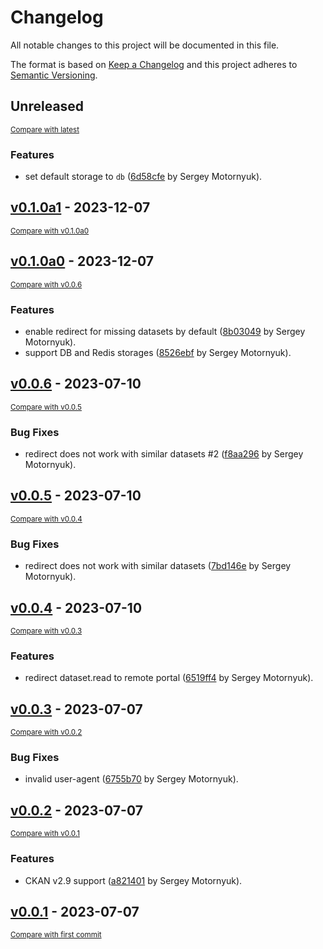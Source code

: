 # Changelog

All notable changes to this project will be documented in this file.

The format is based on [Keep a Changelog](http://keepachangelog.com/en/1.0.0/)
and this project adheres to [Semantic Versioning](http://semver.org/spec/v2.0.0.html).

<!-- insertion marker -->
## Unreleased

<small>[Compare with latest](https://github.com/DataShades/ckanext-federated-index/compare/v0.1.0a1...HEAD)</small>

### Features

- set default storage to `db` ([6d58cfe](https://github.com/DataShades/ckanext-federated-index/commit/6d58cfe1b5a4a0238c2ec3e75cd0c30c0a8c26e5) by Sergey Motornyuk).

<!-- insertion marker -->
## [v0.1.0a1](https://github.com/DataShades/ckanext-federated-index/releases/tag/v0.1.0a1) - 2023-12-07

<small>[Compare with v0.1.0a0](https://github.com/DataShades/ckanext-federated-index/compare/v0.1.0a0...v0.1.0a1)</small>

## [v0.1.0a0](https://github.com/DataShades/ckanext-federated-index/releases/tag/v0.1.0a0) - 2023-12-07

<small>[Compare with v0.0.6](https://github.com/DataShades/ckanext-federated-index/compare/v0.0.6...v0.1.0a0)</small>

### Features

- enable redirect for missing datasets by default ([8b03049](https://github.com/DataShades/ckanext-federated-index/commit/8b0304973b1b83947c63191c124b16d10149c9f8) by Sergey Motornyuk).
- support DB and Redis storages ([8526ebf](https://github.com/DataShades/ckanext-federated-index/commit/8526ebfa1b9c2c82d1e4d64e8b61186ee628f4fa) by Sergey Motornyuk).

## [v0.0.6](https://github.com/DataShades/ckanext-federated-index/releases/tag/v0.0.6) - 2023-07-10

<small>[Compare with v0.0.5](https://github.com/DataShades/ckanext-federated-index/compare/v0.0.5...v0.0.6)</small>

### Bug Fixes

- redirect does not work with similar datasets #2 ([f8aa296](https://github.com/DataShades/ckanext-federated-index/commit/f8aa2967d83806f5f75af73981a8cfe914338307) by Sergey Motornyuk).

## [v0.0.5](https://github.com/DataShades/ckanext-federated-index/releases/tag/v0.0.5) - 2023-07-10

<small>[Compare with v0.0.4](https://github.com/DataShades/ckanext-federated-index/compare/v0.0.4...v0.0.5)</small>

### Bug Fixes

- redirect does not work with similar datasets ([7bd146e](https://github.com/DataShades/ckanext-federated-index/commit/7bd146e7a868b12dbb64490ca149bc82d073bca8) by Sergey Motornyuk).

## [v0.0.4](https://github.com/DataShades/ckanext-federated-index/releases/tag/v0.0.4) - 2023-07-10

<small>[Compare with v0.0.3](https://github.com/DataShades/ckanext-federated-index/compare/v0.0.3...v0.0.4)</small>

### Features

- redirect dataset.read to remote portal ([6519ff4](https://github.com/DataShades/ckanext-federated-index/commit/6519ff429fa1fcb499e86abc56698ce5a0dfdcd0) by Sergey Motornyuk).

## [v0.0.3](https://github.com/DataShades/ckanext-federated-index/releases/tag/v0.0.3) - 2023-07-07

<small>[Compare with v0.0.2](https://github.com/DataShades/ckanext-federated-index/compare/v0.0.2...v0.0.3)</small>

### Bug Fixes

- invalid user-agent ([6755b70](https://github.com/DataShades/ckanext-federated-index/commit/6755b7048b3f8fd34d939a85c77a59cad6da92ac) by Sergey Motornyuk).

## [v0.0.2](https://github.com/DataShades/ckanext-federated-index/releases/tag/v0.0.2) - 2023-07-07

<small>[Compare with v0.0.1](https://github.com/DataShades/ckanext-federated-index/compare/v0.0.1...v0.0.2)</small>

### Features

- CKAN v2.9 support ([a821401](https://github.com/DataShades/ckanext-federated-index/commit/a821401a903328795f503c6d2dd9e0b1d69dc2eb) by Sergey Motornyuk).

## [v0.0.1](https://github.com/DataShades/ckanext-federated-index/releases/tag/v0.0.1) - 2023-07-07

<small>[Compare with first commit](https://github.com/DataShades/ckanext-federated-index/compare/4172ac8ffd53199e88bb481a3081cf77c6032a13...v0.0.1)</small>

